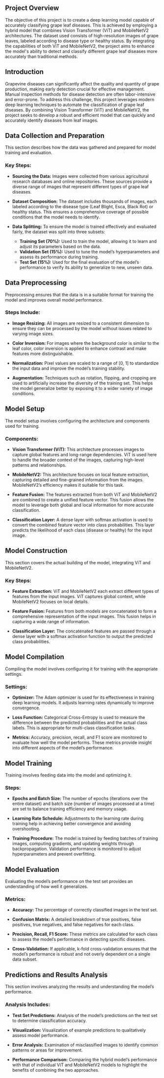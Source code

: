 ## **Project Overview**

The objective of this project is to create a deep learning model capable of accurately classifying grape leaf diseases. This is achieved by employing a hybrid model that combines Vision Transformer (ViT) and MobileNetV2 architectures. The dataset used consists of high-resolution images of grape leaves, labeled according to disease type or healthy status. By integrating the capabilities of both ViT and MobileNetV2, the project aims to enhance the model's ability to detect and classify different grape leaf diseases more accurately than traditional methods.

## **Introduction**

Grapevine diseases can significantly affect the quality and quantity of grape production, making early detection crucial for effective management. Manual inspection methods for disease detection are often labor-intensive and error-prone. To address this challenge, this project leverages modern deep learning techniques to automate the classification of grape leaf diseases. By combining Vision Transformer (ViT) and MobileNetV2, the project seeks to develop a robust and efficient model that can quickly and accurately identify diseases from leaf images.

## **Data Collection and Preparation**

This section describes how the data was gathered and prepared for model training and evaluation.

### **Key Steps:**

- **Sourcing the Data:** Images were collected from various agricultural research databases and online repositories. These sources provide a diverse range of images that represent different types of grape leaf diseases.
  
- **Dataset Composition:** The dataset includes thousands of images, each labeled according to the disease type (Leaf Blight, Esca, Black Rot) or healthy status. This ensures a comprehensive coverage of possible conditions that the model needs to identify.

- **Data Splitting:** To ensure the model is trained effectively and evaluated fairly, the dataset was split into three subsets:
  - **Training Set (70%):** Used to train the model, allowing it to learn and adjust its parameters based on the data.
  - **Validation Set (15%):** Used to tune the model’s hyperparameters and assess its performance during training.
  - **Test Set (15%):** Used for the final evaluation of the model’s performance to verify its ability to generalize to new, unseen data.

## **Data Preprocessing**

Preprocessing ensures that the data is in a suitable format for training the model and improves overall model performance.

### **Steps Include:**

- **Image Resizing:** All images are resized to a consistent dimension to ensure they can be processed by the model without issues related to varying image sizes.

- **Color Inversion:** For images where the background color is similar to the leaf color, color inversion is applied to enhance contrast and make features more distinguishable.

- **Normalization:** Pixel values are scaled to a range of [0, 1] to standardize the input data and improve the model’s training stability.

- **Augmentation:** Techniques such as rotation, flipping, and cropping are used to artificially increase the diversity of the training set. This helps the model generalize better by exposing it to a wider variety of image conditions.

## **Model Setup**

The model setup involves configuring the architecture and components used for training.

### **Components:**

- **Vision Transformer (ViT):** This architecture processes images to capture global features and long-range dependencies. ViT is used here to handle the broader context of the images, capturing high-level patterns and relationships.

- **MobileNetV2:** This architecture focuses on local feature extraction, capturing detailed and fine-grained information from the images. MobileNetV2’s efficiency makes it suitable for this task.

- **Feature Fusion:** The features extracted from both ViT and MobileNetV2 are combined to create a unified feature vector. This fusion allows the model to leverage both global and local information for more accurate classification.

- **Classification Layer:** A dense layer with softmax activation is used to convert the combined feature vector into class probabilities. This layer predicts the likelihood of each class (disease or healthy) for the input image.

## **Model Construction**

This section covers the actual building of the model, integrating ViT and MobileNetV2.

### **Key Steps:**

- **Feature Extraction:** ViT and MobileNetV2 each extract different types of features from the input images. ViT captures global context, while MobileNetV2 focuses on local details.

- **Feature Fusion:** Features from both models are concatenated to form a comprehensive representation of the input images. This fusion helps in capturing a wide range of information.

- **Classification Layer:** The concatenated features are passed through a dense layer with a softmax activation function to output the predicted class probabilities.

## **Model Compilation**

Compiling the model involves configuring it for training with the appropriate settings.

### **Settings:**

- **Optimizer:** The Adam optimizer is used for its effectiveness in training deep learning models. It adjusts learning rates dynamically to improve convergence.

- **Loss Function:** Categorical Cross-Entropy is used to measure the difference between the predicted probabilities and the actual class labels. This is appropriate for multi-class classification tasks.

- **Metrics:** Accuracy, precision, recall, and F1 score are monitored to evaluate how well the model performs. These metrics provide insight into different aspects of the model’s performance.

## **Model Training**

Training involves feeding data into the model and optimizing it.

### **Steps:**

- **Epochs and Batch Size:** The number of epochs (iterations over the entire dataset) and batch size (number of images processed at a time) are set to balance training efficiency and memory usage.

- **Learning Rate Schedule:** Adjustments to the learning rate during training help in achieving better convergence and avoiding overshooting.

- **Training Procedure:** The model is trained by feeding batches of training images, computing gradients, and updating weights through backpropagation. Validation performance is monitored to adjust hyperparameters and prevent overfitting.

## **Model Evaluation**

Evaluating the model’s performance on the test set provides an understanding of how well it generalizes.

### **Metrics:**

- **Accuracy:** The percentage of correctly classified images in the test set.

- **Confusion Matrix:** A detailed breakdown of true positives, false positives, true negatives, and false negatives for each class.

- **Precision, Recall, F1 Score:** These metrics are calculated for each class to assess the model’s performance in detecting specific diseases.

- **Cross-Validation:** If applicable, k-fold cross-validation ensures that the model’s performance is robust and not overly dependent on a single data subset.

## **Predictions and Results Analysis**

This section involves analyzing the results and understanding the model’s performance.

### **Analysis Includes:**

- **Test Set Predictions:** Analysis of the model’s predictions on the test set to determine classification accuracy.

- **Visualization:** Visualization of example predictions to qualitatively assess model performance.

- **Error Analysis:** Examination of misclassified images to identify common patterns or areas for improvement.

- **Performance Comparison:** Comparing the hybrid model’s performance with that of individual ViT and MobileNetV2 models to highlight the benefits of combining the two approaches.
